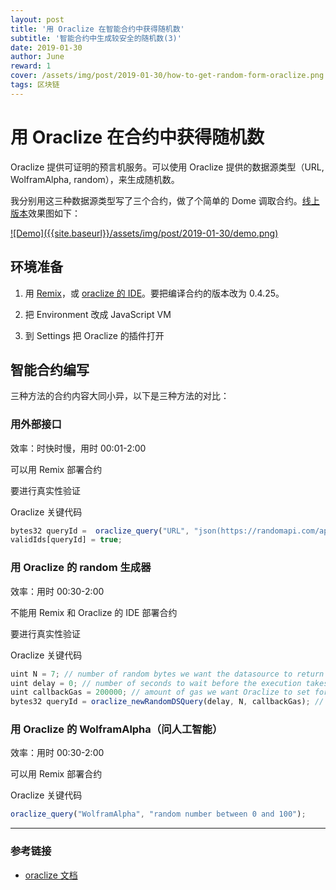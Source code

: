 ```yaml
---
layout: post
title: '用 Oraclize 在智能合约中获得随机数'
subtitle: '智能合约中生成较安全的随机数(3)'
date: 2019-01-30
author: June
reward: 1
cover: /assets/img/post/2019-01-30/how-to-get-random-form-oraclize.png
tags: 区块链
---
```


# 用 Oraclize 在合约中获得随机数

Oraclize 提供可证明的预言机服务。可以使用 Oraclize 提供的数据源类型（URL, WolframAlpha, random），来生成随机数。

我分别用这三种数据源类型写了三个合约，做了个简单的 Dome 调取合约。[线上版本](http://blog.junezhu.top/dapp-fun-test/)效果图如下：

<a data-fancybox="gallery" href="{{site.baseurl}}/assets/img/post/2019-01-30/demo.png">
![Demo]({{site.baseurl}}/assets/img/post/2019-01-30/demo.png)
</a>

## 环境准备

1. 用 [Remix](https://remix.ethereum.org/#optimize=false)，或 [oraclize 的 IDE](http://dapps.oraclize.it/browser-solidity/)。要把编译合约的版本改为 0.4.25。

2. 把 Environment 改成 JavaScript VM

3. 到 Settings 把 Oraclize 的插件打开

## 智能合约编写

三种方法的合约内容大同小异，以下是三种方法的对比：

### 用外部接口

效率：时快时慢，用时 00:01-2:00

可以用 Remix 部署合约

要进行真实性验证

Oraclize 关键代码
```js
bytes32 queryId =  oraclize_query("URL", "json(https://randomapi.com/api/?key=PZFO-VK8M-XV6H-H92P&ref=y5kkh9i8).results[0].numeric");
validIds[queryId] = true;
```

### 用 Oraclize 的 random 生成器

效率：用时 00:30-2:00

不能用 Remix 和 Oraclize 的 IDE 部署合约

要进行真实性验证

Oraclize 关键代码
```js
uint N = 7; // number of random bytes we want the datasource to return
uint delay = 0; // number of seconds to wait before the execution takes place
uint callbackGas = 200000; // amount of gas we want Oraclize to set for the callback function
bytes32 queryId = oraclize_newRandomDSQuery(delay, N, callbackGas); // this function internally generates the correct oraclize_query and returns its queryId
```

### 用 Oraclize 的 WolframAlpha（问人工智能）

效率：用时 00:30-2:00

可以用 Remix 部署合约

Oraclize 关键代码
```js
oraclize_query("WolframAlpha", "random number between 0 and 100");
```

---

### 参考链接

* [oraclize 文档](https://docs.oraclize.it/)